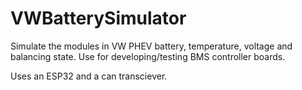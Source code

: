 # VWBatterySimulator
Simulate the modules in VW PHEV battery, temperature, voltage and balancing state. Use for developing/testing BMS controller boards. 

Uses an ESP32 and a can transciever.
